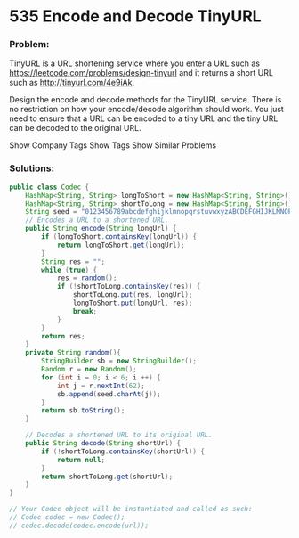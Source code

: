 # 535 Encode and Decode TinyURL

### Problem:
TinyURL is a URL shortening service where you enter a URL such as https://leetcode.com/problems/design-tinyurl and it returns a short URL such as http://tinyurl.com/4e9iAk.

Design the encode and decode methods for the TinyURL service. There is no restriction on how your encode/decode algorithm should work. You just need to ensure that a URL can be encoded to a tiny URL and the tiny URL can be decoded to the original URL.

Show Company Tags
Show Tags
Show Similar Problems

### Solutions:

```java
public class Codec {
    HashMap<String, String> longToShort = new HashMap<String, String>();
    HashMap<String, String> shortToLong = new HashMap<String, String>();
    String seed = "0123456789abcdefghijklmnopqrstuvwxyzABCDEFGHIJKLMNOPQRSTUVWXYZ";
    // Encodes a URL to a shortened URL.
    public String encode(String longUrl) {
        if (longToShort.containsKey(longUrl)) {
            return longToShort.get(longUrl);
        }
        String res = "";
        while (true) {
            res = random();
            if (!shortToLong.containsKey(res)) {
                shortToLong.put(res, longUrl);
                longToShort.put(longUrl, res);
                break;
            }
        }
        return res;
    }
    private String random(){
        StringBuilder sb = new StringBuilder();
        Random r = new Random();
        for (int i = 0; i < 6; i ++) {
            int j = r.nextInt(62);
            sb.append(seed.charAt(j));
        }
        return sb.toString();
    }

    // Decodes a shortened URL to its original URL.
    public String decode(String shortUrl) {
        if (!shortToLong.containsKey(shortUrl)) {
            return null;
        }
        return shortToLong.get(shortUrl);
    }
}

// Your Codec object will be instantiated and called as such:
// Codec codec = new Codec();
// codec.decode(codec.encode(url));
```


```java

```